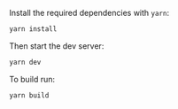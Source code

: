 Install the required dependencies with `yarn`:
```sh
yarn install
```
Then start the dev server:
```sh
yarn dev
```
To build run:
```sh
yarn build
```